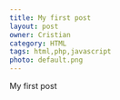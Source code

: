 ```yaml
---
title: My first post
layout: post
owner: Cristian
category: HTML
tags: html,php,javascript
photo: default.png
---
```

My first post
